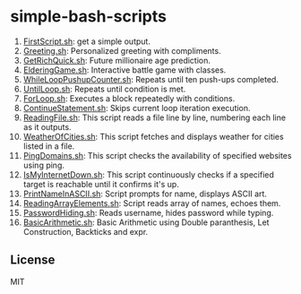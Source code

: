 # simple-bash-scripts

1. [FirstScript.sh](BashScripting/first_script.sh): get a simple output.
2. [Greeting.sh](BashScripting/greeting.sh): Personalized greeting with compliments.
3. [GetRichQuick.sh](BashScripting/get_rich_quick.sh): Future millionaire age prediction.
4. [ElderingGame.sh](BashScripting/eldering_game.sh): Interactive battle game with classes.
5. [WhileLoopPushupCounter.sh](BashScripting/while_loop.sh): Repeats until ten push-ups completed.
6. [UntilLoop.sh](BashScripting/until_loop.sh): Repeats until condition is met.
7. [ForLoop.sh](BashScripting/for_loop.sh): Executes a block repeatedly with conditions.
8. [ContinueStatement.sh](BashScripting/continue_statemehnt.sh): Skips current loop iteration execution.
9. [ReadingFile.sh](BashScripting/readfile.sh): This script reads a file line by line, numbering each line as it outputs.
10. [WeatherOfCities.sh](BashScripting/weather_checking.sh): This script fetches and displays weather for cities listed in a file.
11. [PingDomains.sh](BashScripting/ping_domains.sh): This script checks the availability of specified websites using ping.
12. [IsMyInternetDown.sh](BashScripting/is_my_internet_down.sh): This script continuously checks if a specified target is reachable until it confirms it's up.
13. [PrintNameInASCII.sh](BashScripting/PrintNameInASCII.sh): Script prompts for name, displays ASCII art.
14. [ReadingArrayElements.sh](BashScripting/array_reading.sh): Script reads array of names, echoes them.
15. [PasswordHiding.sh](BashScripting/Password_Hiding.sh): Reads username, hides password while typing.
16. [BasicArithmetic.sh](BashScripting/operations.sh): Basic Arithmetic using Double paranthesis, Let Construction, Backticks and expr.

## License
   MIT
